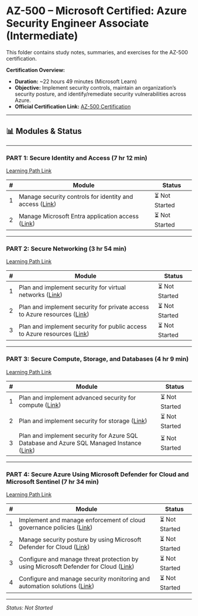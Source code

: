 # AZ-500 – Microsoft Certified: Azure Security Engineer Associate (Intermediate)

This folder contains study notes, summaries, and exercises for the AZ-500 certification.

**Certification Overview:**
- **Duration:** ~22 hours 49 minutes (Microsoft Learn)
- **Objective:** Implement security controls, maintain an organization’s security posture, and identify/remediate security vulnerabilities across Azure.
- **Official Certification Link:** [AZ-500 Certification](https://learn.microsoft.com/en-us/credentials/certifications/azure-security-engineer/?practice-assessment-type=certification)

---

## 📊 Modules & Status

---

### **PART 1: Secure Identity and Access (7 hr 12 min)**
[Learning Path Link](https://learn.microsoft.com/training/paths/secure-identity-access/)

| # | Module | Status |
|---|---------|--------|
| 1 | Manage security controls for identity and access ([Link](https://learn.microsoft.com/en-gb/training/modules/manage-security-controls-identity-access/)) | ⏳ Not Started |
| 2 | Manage Microsoft Entra application access ([Link](https://learn.microsoft.com/en-gb/training/modules/manage-application-access-microsoft-entra-id/)) | ⏳ Not Started |

---

### **PART 2: Secure Networking (3 hr 54 min)**
[Learning Path Link](https://learn.microsoft.com/training/paths/secure-networking/)

| # | Module | Status |
|---|---------|--------|
| 1 | Plan and implement security for virtual networks ([Link](https://learn.microsoft.com/en-gb/training/modules/security-virtual-networks/)) | ⏳ Not Started |
| 2 | Plan and implement security for private access to Azure resources ([Link](https://learn.microsoft.com/en-gb/training/modules/security-private-access-azure-resources/)) | ⏳ Not Started |
| 3 | Plan and implement security for public access to Azure resources ([Link](https://learn.microsoft.com/en-gb/training/modules/security-public-access-azure-resources/)) | ⏳ Not Started |

---

### **PART 3: Secure Compute, Storage, and Databases (4 hr 9 min)**
[Learning Path Link](https://learn.microsoft.com/training/paths/secure-compute-storage-databases/)

| # | Module | Status |
|---|---------|--------|
| 1 | Plan and implement advanced security for compute ([Link](https://learn.microsoft.com/en-gb/training/modules/advanced-security-compute/)) | ⏳ Not Started |
| 2 | Plan and implement security for storage ([Link](https://learn.microsoft.com/en-gb/training/modules/security-storage/)) | ⏳ Not Started |
| 3 | Plan and implement security for Azure SQL Database and Azure SQL Managed Instance ([Link](https://learn.microsoft.com/en-gb/training/modules/security-azure-sql-database-azure-sql-managed-instance/)) | ⏳ Not Started |

---

### **PART 4: Secure Azure Using Microsoft Defender for Cloud and Microsoft Sentinel (7 hr 34 min)**
[Learning Path Link](https://learn.microsoft.com/training/paths/secure-azure-using-microsoft-defender-cloud-sentinel/)

| # | Module | Status |
|---|---------|--------|
| 1 | Implement and manage enforcement of cloud governance policies ([Link](https://learn.microsoft.com/en-gb/training/modules/implement-manage-enforcement-cloud-governance-policies/)) | ⏳ Not Started |
| 2 | Manage security posture by using Microsoft Defender for Cloud ([Link](https://learn.microsoft.com/en-gb/training/modules/microsoft-defender-cloud-security-posture/)) | ⏳ Not Started |
| 3 | Configure and manage threat protection by using Microsoft Defender for Cloud ([Link](https://learn.microsoft.com/en-gb/training/modules/microsoft-defender-cloud-threat-protection/)) | ⏳ Not Started |
| 4 | Configure and manage security monitoring and automation solutions ([Link](https://learn.microsoft.com/en-gb/training/modules/security-monitoring-automation-solutions/)) | ⏳ Not Started |

---

*Status: Not Started*
